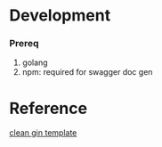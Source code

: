 # Development

### Prereq
1. golang
2. npm: required for swagger doc gen
# Reference

[clean gin template](github.com/dipeshdulal/clean-gin)